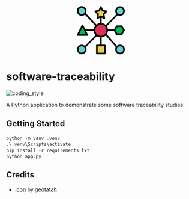 <div align="center">
    <img src="https://raw.githubusercontent.com/zehengl/software-traceability/main/static/favicon.png" alt="logo" height="128">
</div>

# software-traceability

![coding_style](https://img.shields.io/badge/code%20style-black-000000.svg)

A Python application to demonstrate some software traceability studies

## Getting Started

    python -m venv .venv
    .\.venv\Scripts\activate
    pip install -r requirements.txt
    python app.py

## Credits

- [Icon][1] by [geotatah][2]

[1]: https://www.flaticon.com/free-icon/networking_992837#term=social%20relation&page=1&position=14
[2]: https://www.flaticon.com/authors/geotatah
